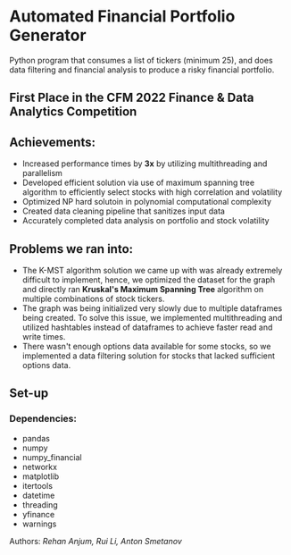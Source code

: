 # Automated Financial Portfolio Generator #
Python program that consumes a list of tickers (minimum 25), and does data filtering and financial analysis to produce a risky financial portfolio.

## First Place in the CFM 2022 Finance & Data Analytics Competition ##

## Achievements: ##
* Increased performance times by **3x** by utilizing multithreading and parallelism
* Developed efficient solution via use of maximum spanning tree algorithm to efficiently select stocks with high correlation and volatility
* Optimized NP hard solutoin in polynomial computational complexity
* Created data cleaning pipeline that sanitizes input data
* Accurately completed data analysis on portfolio and stock volatility

## Problems we ran into: ##
* The K-MST algorithm solution we came up with was already extremely difficult to implement, hence, we optimized the dataset for the graph and directly ran **Kruskal's Maximum Spanning Tree** algorithm on multiple combinations of stock tickers.
* The graph was being initialized very slowly due to multiple dataframes being created. To solve this issue, we implemented multithreading and utilized hashtables instead of dataframes to achieve faster read and write times.
* There wasn't enough options data available for some stocks, so we implemented a data filtering solution for stocks that lacked sufficient options data.

## Set-up ##
### Dependencies: ###
* pandas
* numpy
* numpy_financial
* networkx
* matplotlib
* itertools
* datetime
* threading
* yfinance
* warnings

Authors: *Rehan Anjum, Rui Li, Anton Smetanov*

